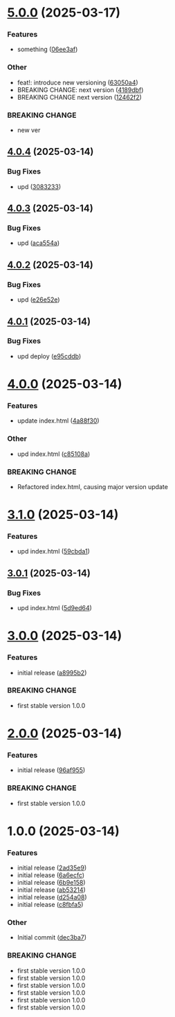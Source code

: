# [5.0.0](https://github.com/maksim201281/releases/compare/v4.0.4...v5.0.0) (2025-03-17)

### Features

- something ([06ee3af](https://github.com/maksim201281/releases/commit/06ee3af284513e6cb5e19584aec40c0ba83582a5))

### Other

- feat!: introduce new versioning ([63050a4](https://github.com/maksim201281/releases/commit/63050a4c9222fbc89b1a2b1694ee057cd796f120))
- BREAKING CHANGE: next version ([4189dbf](https://github.com/maksim201281/releases/commit/4189dbf2cc11136f98902d570af5a30c4583328e))
- BREAKING CHANGE next version ([12462f2](https://github.com/maksim201281/releases/commit/12462f21132d9dc306159ccaa24c763b51c47c4d))

### BREAKING CHANGE

- new ver

## [4.0.4](https://github.com/maksim201281/releases/compare/v4.0.3...v4.0.4) (2025-03-14)

### Bug Fixes

- upd ([3083233](https://github.com/maksim201281/releases/commit/3083233d619ed9c36e22526896fd3280b394bfd9))

## [4.0.3](https://github.com/maksim201281/releases/compare/v4.0.2...v4.0.3) (2025-03-14)

### Bug Fixes

- upd ([aca554a](https://github.com/maksim201281/releases/commit/aca554a62ed7f05b11bcfa2be2f1f1e1e3154fe6))

## [4.0.2](https://github.com/maksim201281/releases/compare/v4.0.1...v4.0.2) (2025-03-14)

### Bug Fixes

- upd ([e26e52e](https://github.com/maksim201281/releases/commit/e26e52eca598ca95b892a88563203cddfae20e50))

## [4.0.1](https://github.com/maksim201281/releases/compare/v4.0.0...v4.0.1) (2025-03-14)

### Bug Fixes

- upd deploy ([e95cddb](https://github.com/maksim201281/releases/commit/e95cddb1a2e964f2de96179763db853cded7c530))

# [4.0.0](https://github.com/maksim201281/releases/compare/v3.1.0...v4.0.0) (2025-03-14)

### Features

- update index.html ([4a88f30](https://github.com/maksim201281/releases/commit/4a88f30aa2b088106079384bb98250d3e4da3f2e))

### Other

- upd index.html ([c85108a](https://github.com/maksim201281/releases/commit/c85108ac23af3822b79e2c99e50f81b78ed8b47f))

### BREAKING CHANGE

- Refactored index.html, causing major version update

# [3.1.0](https://github.com/maksim201281/releases/compare/v3.0.1...v3.1.0) (2025-03-14)

### Features

- upd index.html ([59cbda1](https://github.com/maksim201281/releases/commit/59cbda1cd3ac17466fe9457fef1bb98a8e6e9c99))

## [3.0.1](https://github.com/maksim201281/releases/compare/v3.0.0...v3.0.1) (2025-03-14)

### Bug Fixes

- upd index.html ([5d9ed64](https://github.com/maksim201281/releases/commit/5d9ed64fdac7f5f17797b879f88378b5d1381a8e))

# [3.0.0](https://github.com/maksim201281/releases/compare/v2.0.0...v3.0.0) (2025-03-14)

### Features

- initial release ([a8995b2](https://github.com/maksim201281/releases/commit/a8995b2fe465449d48a493fa712273140297bf0e))

### BREAKING CHANGE

- first stable version 1.0.0

# [2.0.0](https://github.com/maksim201281/releases/compare/v1.0.0...v2.0.0) (2025-03-14)

### Features

- initial release ([96af955](https://github.com/maksim201281/releases/commit/96af955c8ce4a0b80f871353ac2d4bfd63f2a24d))

### BREAKING CHANGE

- first stable version 1.0.0

# 1.0.0 (2025-03-14)

### Features

- initial release ([2ad35e9](https://github.com/maksim201281/releases/commit/2ad35e910b3b17a639d5a0db55d5da4fe3104a8e))
- initial release ([6a6ecfc](https://github.com/maksim201281/releases/commit/6a6ecfc3be89c7532b8bdbae3e5bdd8f6fe0c95f))
- initial release ([6b9e158](https://github.com/maksim201281/releases/commit/6b9e1586013b5138594f042fbf27996fab6c7cf6))
- initial release ([ab53214](https://github.com/maksim201281/releases/commit/ab53214bfb7f9c75a4a70deb32ab4eadfa530b2d))
- initial release ([d254a08](https://github.com/maksim201281/releases/commit/d254a0839bba299545033197516950721010b1d0))
- initial release ([c8fbfa5](https://github.com/maksim201281/releases/commit/c8fbfa57ab53191c9dcd9c460e1c8ab4da02d09e))

### Other

- Initial commit ([dec3ba7](https://github.com/maksim201281/releases/commit/dec3ba726d96814695bb0a2832727ac9ac8a3f00))

### BREAKING CHANGE

- first stable version 1.0.0
- first stable version 1.0.0
- first stable version 1.0.0
- first stable version 1.0.0
- first stable version 1.0.0
- first stable version 1.0.0
